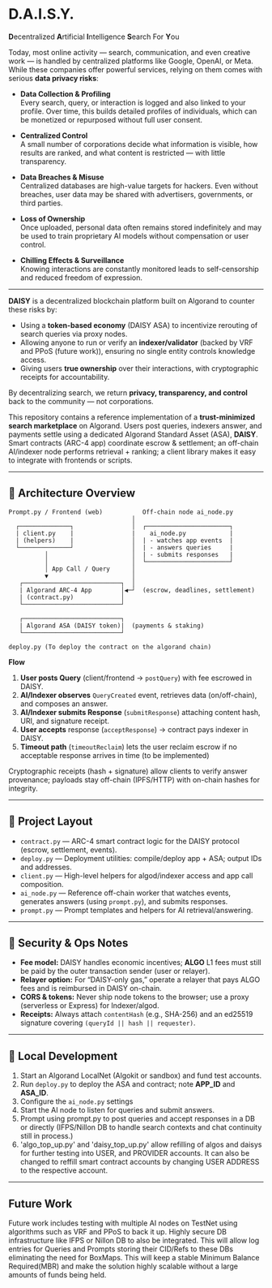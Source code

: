 # D.A.I.S.Y. 
**D**ecentralized **A**rtificial **I**ntelligence **S**earch For **Y**ou

Today, most online activity — search, communication, and even creative work — is handled by centralized platforms like Google, OpenAI, or Meta. While these companies offer powerful services, relying on them comes with serious **data privacy risks**:

- **Data Collection & Profiling**  
  Every search, query, or interaction is logged and also linked to your profile. Over time, this builds detailed profiles of individuals, which can be monetized or repurposed without full user consent.

- **Centralized Control**  
  A small number of corporations decide what information is visible, how results are ranked, and what content is restricted — with little transparency.

- **Data Breaches & Misuse**  
  Centralized databases are high-value targets for hackers. Even without breaches, user data may be shared with advertisers, governments, or third parties.

- **Loss of Ownership**  
  Once uploaded, personal data often remains stored indefinitely and may be used to train proprietary AI models without compensation or user control.

- **Chilling Effects & Surveillance**  
  Knowing interactions are constantly monitored leads to self-censorship and reduced freedom of expression.

---

**DAISY** is a decentralized blockchain platform built on Algorand to counter these risks by:

- Using a **token-based economy** (DAISY ASA) to incentivize rerouting of search queries via proxy nodes.
- Allowing anyone to run or verify an **indexer/validator** (backed by VRF and PPoS (future work)), ensuring no single entity controls knowledge access.
- Giving users **true ownership** over their interactions, with cryptographic receipts for accountability.

By decentralizing search, we return **privacy, transparency, and control** back to the community — not corporations.


This repository contains a reference implementation of a **trust-minimized search marketplace** on Algorand. 
Users post queries, indexers answer, and payments settle using a dedicated Algorand Standard Asset (ASA), **DAISY**. 
Smart contracts (ARC-4 app) coordinate escrow & settlement; an off-chain AI/indexer node performs retrieval + ranking; 
a client library makes it easy to integrate with frontends or scripts.

---

## 🧱 Architecture Overview

```
Prompt.py / Frontend (web)           Off-chain node ai_node.py
                                  │
  ┌──────────────┐                │  ┌───────────────────────┐
  | client.py    |                |    ai_node.py            |
  | (helpers)    |                │  | - watches app events  |
  └──────────────┘                │  | - answers queries     |
          │                       │  | - submits responses   |
          │                       │  └───────────────────────┘
          │ App Call / Query      │
          ▼                       │
   ┌───────────────────────────┐  │
   | Algorand ARC-4 App        │◀─┘  (escrow, deadlines, settlement)
   | (contract.py)             │
   └───────────────────────────┘

   ┌───────────────────────────┐
   | Algorand ASA (DAISY token)|  (payments & staking)
   └───────────────────────────┘

deploy.py (To deploy the contract on the algorand chain)
```

**Flow**
1. **User posts Query** (client/frontend → `postQuery`) with fee escrowed in DAISY.
2. **AI/Indexer observes** `QueryCreated` event, retrieves data (on/off-chain), and composes an answer.
3. **AI/Indexer submits Response** (`submitResponse`) attaching content hash, URI, and signature receipt.
4. **User accepts**  response (`acceptResponse`) → contract pays indexer in DAISY.
5. **Timeout path** (`timeoutReclaim`) lets the user reclaim escrow if no acceptable response arrives in time (to be implemented)

Cryptographic receipts (hash + signature) allow clients to verify answer provenance; payloads stay off-chain (IPFS/HTTP) with on-chain hashes for integrity.

---

## 📁 Project Layout

- `contract.py` — ARC-4 smart contract logic for the DAISY protocol (escrow, settlement, events).
- `deploy.py` — Deployment utilities: compile/deploy app + ASA; output IDs and addresses.
- `client.py` — High-level helpers for algod/indexer access and app call composition.
- `ai_node.py` — Reference off-chain worker that watches events, generates answers (using `prompt.py`), and submits responses.
- `prompt.py` — Prompt templates and helpers for AI retrieval/answering.


---

## 🔐 Security & Ops Notes

- **Fee model:** DAISY handles economic incentives; **ALGO** L1 fees must still be paid by the outer transaction sender (user or relayer).
- **Relayer option:** For “DAISY-only gas,” operate a relayer that pays ALGO fees and is reimbursed in DAISY on-chain.
- **CORS & tokens:** Never ship node tokens to the browser; use a proxy (serverless or Express) for Indexer/algod.
- **Receipts:** Always attach `contentHash` (e.g., SHA-256) and an ed25519 signature covering `(queryId || hash || requester)`.

---

## 🧪 Local Development

1. Start an Algorand LocalNet (Algokit or sandbox) and fund test accounts.
2. Run `deploy.py` to deploy the ASA and contract; note **APP_ID** and **ASA_ID**.
3. Configure the `ai_node.py` settings
4. Start the AI node to listen for queries and submit answers.
5. Prompt using prompt.py to post queries and accept responses in a DB or directly (IFPS/Nillon DB to handle search contexts and chat continuity still in process.)
6. 'algo_top_up.py' and 'daisy_top_up.py' allow refilling of algos and daisys for further testing into USER, and PROVIDER accounts. It can also be changed to reffill smart contract accounts by changing USER ADDRESS to the respective account.

---

## Future Work
Future work includes testing with multiple AI nodes on TestNet using algorithms such as VRF and PPoS to back it up.
Highly secure DB infrastructure like IFPS or Nillon DB to also be integrated. This will allow log entries for Queries and Prompts storing their CID/Refs to these DBs eliminating the need for BoxMaps. This will keep a stable Minimum Balance Required(MBR) and make the solution highly scalable without a large amounts of funds being held.











